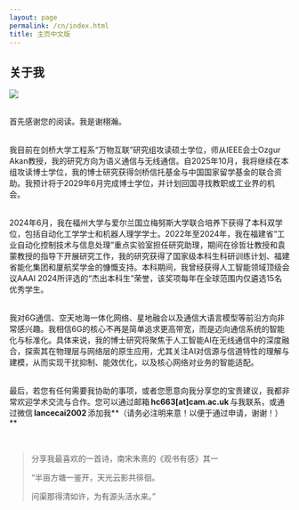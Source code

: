 ```yaml
---
layout: page
permalink: /cn/index.html
title: 主页中文版
---
```


## 关于我

<img src="https://caihanlin.com/backup/caihalin(2025).JPG" class="floatpic">

<br>首先感谢您的阅读。我是谢栩瀚。

<br>我目前在剑桥大学工程系“万物互联”研究组攻读硕士学位，师从IEEE会士Ozgur Akan教授，我的研究方向为语义通信与无线通信。自2025年10月，我将继续在本组攻读博士学位，我的博士研究获得剑桥信托基金与中国国家留学基金的联合资助。我预计将于2029年6月完成博士学位，并计划回国寻找教职或工业界的机会。

<br>2024年6月，我在福州大学与爱尔兰国立梅努斯大学联合培养下获得了本科双学位，包括自动化工学学士和机器人理学学士。2022年至2024年，我在福建省“工业自动化控制技术与信息处理”重点实验室担任研究助理，期间在徐哲壮教授和袁蒙教授的指导下开展研究工作，我的研究获得了国家级本科生科研训练计划、福建省能化集团和厦航奖学金的慷慨支持。本科期间，我曾经获得人工智能领域顶级会议AAAI 2024所评选的“杰出本科生”荣誉，该奖项每年在全球范围内仅遴选15名优秀学生。

<br>我对6G通信、空天地海一体化网络、星地融合以及通信大语言模型等前沿方向非常感兴趣。我相信6G的核心不再是简单追求更高带宽，而是迈向通信系统的智能化与标准化。具体来说，我的博士研究将聚焦于人工智能AI在无线通信中的深度融合，探索其在物理层与网络层的原生应用，尤其关注AI对信源与信道特性的理解与建模，从而实现干扰抑制、能效优化，以及核心网络对业务的智能适配。

<br>最后，若您有任何需要我协助的事项，或者您愿意向我分享您的宝贵建议，我都非常欢迎学术交流与合作。您可以通过邮箱 **hc663[at]cam.ac.uk** 与我联系，或通过微信 **lancecai2002** 添加我**（请务必注明来意！以便于通过申请，谢谢！）**

<br>

> 分享我最喜欢的一首诗，南宋朱熹的《观书有感》其一
>
> “半亩方塘一鉴开，天光云影共徘徊。
>
> 问渠那得清如许，为有源头活水来。”
